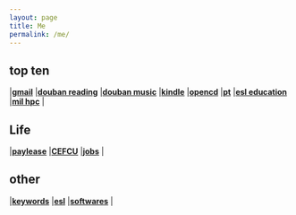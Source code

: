 ```yaml
---
layout: page
title: Me
permalink: /me/
---
```

 
## top ten
|[**gmail**](https://mail.google.com/mail/u/0/)
|[**douban reading**](https://book.douban.com/mine?icn=index-nav)
|[**douban music**](https://music.douban.com/mine)
|[**kindle**](https://bookfere.com/)
|[**opencd**](https://open.cd/)
|[**pt**](http://pt.sjtu.edu.cn/)
|[**esl education**](https://secure3.eslpod.com/library/education/)
|[**mil hpc**](https://centers.hpc.mil/about/contact.html)
|  

## Life
|[**paylease**](https://www.paylease.com/login/resident?crd=1&vpw=1366)
|[**CEFCU**](https://www.caltechefcu.org/home/home)
|[**jobs**](http://www.tcheng.org/more/jobs)
|  

## other
|[**keywords**](http://www.tcheng.org/more/keywords)
|[**esl**](https://secure3.eslpod.com/lesson-library/)
|[**softwares**](http://www.tcheng.org/more/softwares)
|  


